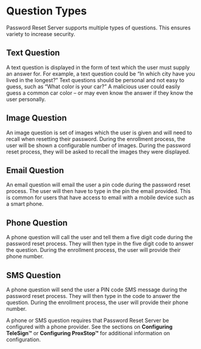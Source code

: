 [title]: # (Question Types)
[tags]: # (questions)
[priority]: # (2)
# Question Types

Password Reset Server supports multiple types of questions. This ensures variety to increase security.

## Text Question

A text question is displayed in the form of text which the user must supply an answer for. For example,
a text question could be “In which city have you lived in the longest?” Text questions should be personal and not easy to guess, such as “What color is your car?” A malicious user could easily guess a common
car color – or may even know the answer if they know the user personally.

## Image Question

An image question is set of images which the user is given and will need to recall when resetting their
password. During the enrollment process, the user will be shown a configurable number of images.
During the password reset process, they will be asked to recall the images they were displayed.

## Email Question

An email question will email the user a pin code during the password reset process. The user will then
have to type in the pin the email provided. This is common for users that have access to email with a
mobile device such as a smart phone.

## Phone Question

A phone question will call the user and tell them a five digit code during the password reset process.
They will then type in the five digit code to answer the question. During the enrollment process, the user
will provide their phone number.

## SMS Question

A phone question will send the user a PIN code SMS message during the password reset process. They
will then type in the code to answer the question. During the enrollment process, the user will provide
their phone number.

A phone or SMS question requires that Password Reset Server be configured with a phone provider. See
the sections on __Configuring TeleSign™__ or __Configuring ProxStop™__ for additional information on
configuration.
